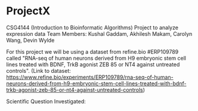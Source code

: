 # ProjectX
CSG4144 (Introduction to Bioinformatic Algorithms) Project to analyze expression data
Team Members: Kushal Gaddam, Akhilesh Makam, Carolyn Wang, Devin Wylde


For this project we will be using a dataset from refine.bio #ERP109789 called "RNA-seq of human neurons derived from H9 embryonic stem cell lines treated with BDNF, TrkB agonist ZEB 85 or NT4 against untreated controls". 
(Link to dataset: https://www.refine.bio/experiments/ERP109789/rna-seq-of-human-neurons-derived-from-h9-embryonic-stem-cell-lines-treated-with-bdnf-trkb-agonist-zeb-85-or-nt4-against-untreated-controls)

Scientific Question Investigated:

